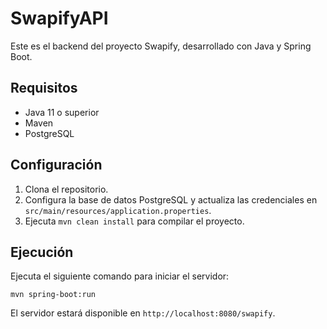 # SwapifyAPI

Este es el backend del proyecto Swapify, desarrollado con Java y Spring Boot.

## Requisitos

- Java 11 o superior
- Maven
- PostgreSQL

## Configuración

1. Clona el repositorio.
2. Configura la base de datos PostgreSQL y actualiza las credenciales en `src/main/resources/application.properties`.
3. Ejecuta `mvn clean install` para compilar el proyecto.

## Ejecución

Ejecuta el siguiente comando para iniciar el servidor:

```
mvn spring-boot:run
```

El servidor estará disponible en `http://localhost:8080/swapify`.